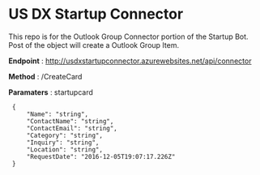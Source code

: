 ﻿# US DX Startup Connector

This repo is for the Outlook Group Connector portion of the Startup Bot. Post of the object will create a Outlook Group Item.

**Endpoint** :
http://usdxstartupconnector.azurewebsites.net/api/connector

**Method** :
/CreateCard

**Paramaters** : 
startupcard

     {
         "Name": "string",
         "ContactName": "string",
         "ContactEmail": "string",
         "Category": "string",
         "Inquiry": "string",
         "Location": "string",
         "RequestDate": "2016-12-05T19:07:17.226Z"
     }